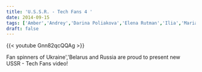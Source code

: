```yaml
---
title: 'U.S.S.R. - Tech Fans 4 '
date: 2014-09-15
tags: ['Amber','Andrey','Darina Poliakova','Elena Rutman','Ilia','Maria','Pilipenko','Rem','Freedom','USSR','Yana','Compilation']
draft: false
---
```

{{< youtube Gnn82qcQQAg >}}

Fan spinners of Ukraine','Belarus and Russia are proud to present new USSR - Tech Fans video!
